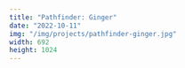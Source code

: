 ```yaml
---
title: "Pathfinder: Ginger"
date: "2022-10-11"
img: "/img/projects/pathfinder-ginger.jpg"
width: 692
height: 1024
---
```

